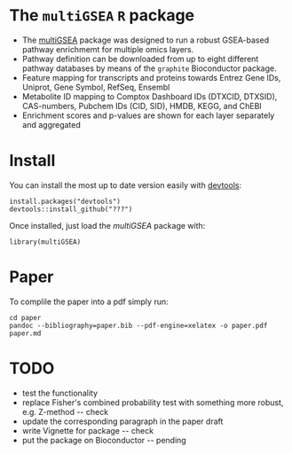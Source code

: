 # The `multiGSEA` `R` package

- The [multiGSEA](https://github.com/???/multiGSEA) package was
  designed to run a robust GSEA-based pathway enrichmemt for multiple
  omics layers.
- Pathway definition can be downloaded from up to eight different
  pathway databases by means of the `graphite` Bioconductor package.
- Feature mapping for transcripts and proteins towards Entrez Gene
  IDs, Uniprot, Gene Symbol, RefSeq, Ensembl
- Metabolite ID mapping to Comptox Dashboard IDs (DTXCID, DTXSID),
  CAS-numbers, Pubchem IDs (CID, SID), HMDB, KEGG, and ChEBI
- Enrichment scores and p-values are shown for each layer separately
  and aggregated
  
# Install

You can install the most up to date version easily with
[devtools](https://github.com/hadley/devtools):

    install.packages("devtools")
    devtools::install_github("???")


Once installed, just load the *multiGSEA* package with:

    library(multiGSEA)


# Paper

To complile the paper into a pdf simply run:

	cd paper
	pandoc --bibliography=paper.bib --pdf-engine=xelatex -o paper.pdf paper.md
	
# TODO

- test the functionality
- replace Fisher's combined probability test with something more robust, e.g. Z-method  -- check
- update the corresponding paragraph in the paper draft 
- write Vignette for package  -- check
- put the package on Bioconductor -- pending
